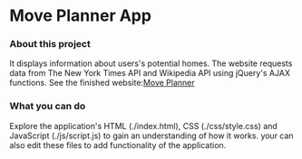 # Move Planner App

### About this project
It displays information about users's potential homes. The website requests data from The New York Times API and Wikipedia API using jQuery's AJAX functions.
See the finished website:[Move Planner](https://jj1201.github.io/Move-Planner/)

### What you can do
Explore the application's HTML (./index.html), CSS (./css/style.css) and JavaScript (./js/script.js) to gain an understanding of how it works. your can also edit these files to add functionality of the application.





